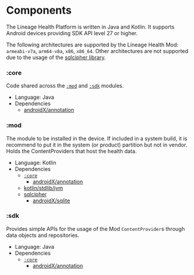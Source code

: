 # Components

The Lineage Health Platform is written in Java and Kotlin. It supports
Android devices providing SDK API level 27 or higher.

The following architectures are supported by the Lineage Health Mod:
`armeabi-v7a`, `arm64-v8a`, `x86`, `x86_64`. Other architectures are not
supported due to the usage of the
[sqlcipher library](https://github.com/sqlcipher/android-database-sqlcipher).

### :core

Code shared across the [`:mod`](#mod) and [`:sdk`](#sdk) modules.

- Language: Java
- Dependencies
    - [androidX/annotation](https://developer.android.com/jetpack/androidx/releases/annotation)

### :mod

The module to be installed in the device. If included in a system build, it is recommend to
put it in the system (or product) partition but not in vendor.
Holds the ContentProviders that host the health data.

- Language: Kotlin
- Dependencies
    - [`:core`](#core)
        - [androidX/annotation](https://developer.android.com/jetpack/androidx/releases/annotation)
    - [kotlin/stdlib/jvm](https://github.com/JetBrains/kotlin/releases)
    - [sqlcipher](https://github.com/sqlcipher/android-database-sqlcipher)
        - [androidX/sqlite](https://developer.android.com/jetpack/androidx/releases/sqlite)

### :sdk

Provides simple APIs for the usage of the Mod `ContentProvider`s through data objects and repositories.

- Language: Java
- Dependencies
    - [`:core`](#core)
        - [androidX/annotation](https://developer.android.com/jetpack/androidx/releases/annotation)
